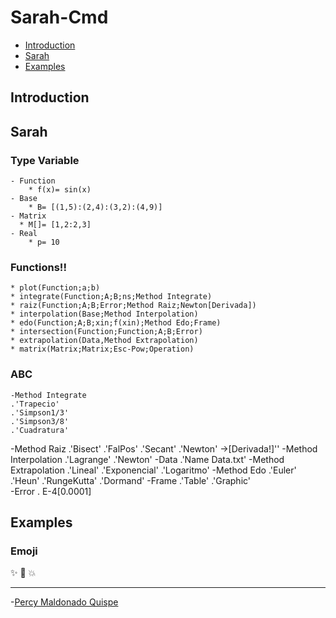 Sarah-Cmd
======================

[sarah]: http://guides.github.com/overviews/mastering-markdown/

  - [Introduction](#introduction)
  - [Sarah](#sarah)
  - [Examples](#examples)

## Introduction ##

## Sarah ##

### Type Variable
    - Function
    	* f(x)= sin(x)
    - Base
    	* B= [(1,5):(2,4):(3,2):(4,9)]
    - Matrix
      * M[]= [1,2:2,3]
    - Real 
    	* p= 10    

### Functions!!
    * plot(Function;a;b)
    * integrate(Function;A;B;ns;Method Integrate)
    * raiz(Function;A;B;Error;Method Raiz;Newton[Derivada])
    * interpolation(Base;Method Interpolation)
    * edo(Function;A;B;xin;f(xin);Method Edo;Frame)	
    * intersection(Function;Function;A;B;Error)
    * extrapolation(Data,Method Extrapolation)
    * matrix(Matrix;Matrix;Esc-Pow;Operation)
    
### ABC
    -Method Integrate
  	.'Trapecio'
  	.'Simpson1/3'
  	.'Simpson3/8'
  	.'Cuadratura'
  -Method Raiz
  	.'Bisect'
  	.'FalPos'
  	.'Secant'
  	.'Newton' ->[Derivada!]''
  -Method Interpolation
    .'Lagrange'
    .'Newton'
  -Data
    .'Name Data.txt'
  -Method Extrapolation
  	.'Lineal'
  	.'Exponencial'
  	.'Logaritmo'
  -Method Edo
    .'Euler'
    .'Heun'
    .'RungeKutta'
    .'Dormand'
  -Frame
  	.'Table'
  	.'Graphic'  
  -Error
    . E-4[0.0001]
## Examples
    

### Emoji

:sparkles: :camel: :boom:

* * *
-[Percy Maldonado Quispe](https://github.com/percy00010)
